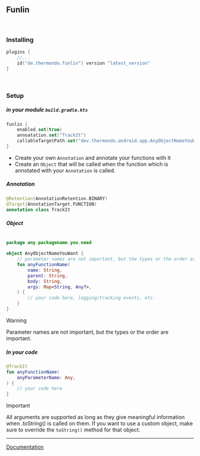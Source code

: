 ## Funlin

<br>

### Installing

```kotlin
plugins {
    //...
    id("de.thermondo.funlin") version "latest_version"
}

```

<br>


### Setup

##### in your module `build.gradle.kts`

```kotlin
funlin {
    enabled.set(true)
    annoatation.set("TrackIt")
    callableTargetPath.set("dev.thermondo.android.app.AnyObjectNameYouWant.anyFunctionName")
}
```

- Create your own `Annotation` and annotate your functions with it
- Create an `Object` that will be called when the function which is annotated with your `Annotation`
  is called.

##### Annotation

```kotlin
@Retention(AnnotationRetention.BINARY)
@Target(AnnotationTarget.FUNCTION)
annotation class TrackIt
```

##### Object

```kotlin

package any.packagename.you.need

object AnyObjectNameYouWant {
    // parameter names are not important, but the types or the order are important.
    fun anyFunctionName(
        name: String,
        parent: String,
        body: String,
        args: Map<String, Any?>,
    ) {
        // your code here, logging/tracking events, etc.
    }
}
```

> [!WARNING]
> Parameter names are not important, but the types or the order are important.

##### In your code

```kotlin
@TrackIt
fun anyFunctionName(
    anyParameterName: Any,
) {
    // your code here
}
```

> [!IMPORTANT]
> All arguments are supported as long as they give meaningful information when .toString() is called
> on them.
> If you want to use a custom object, make sure to override the `toString()` method for that object.

---

[Documentation](https://github.com/thermondo/funlin/blob/main/docs/docs.md)

<br>
<br>
<br>